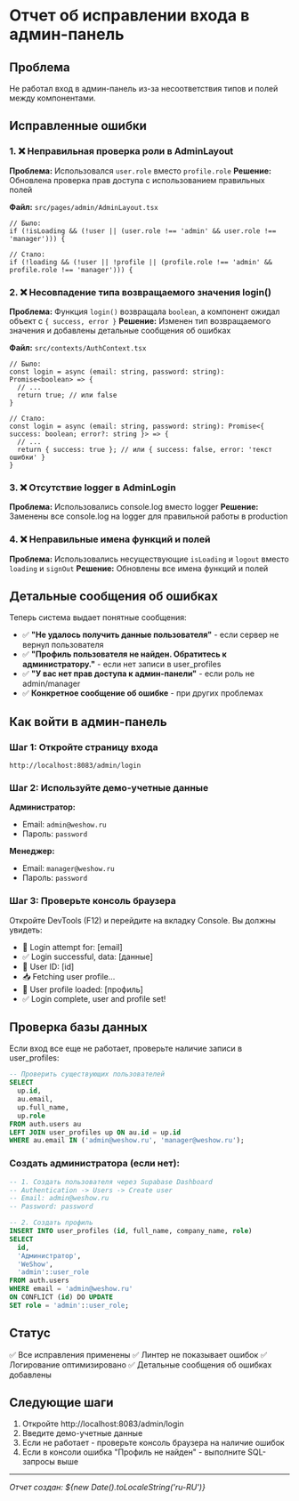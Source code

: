 # Отчет об исправлении входа в админ-панель

## Проблема

Не работал вход в админ-панель из-за несоответствия типов и полей между компонентами.

## Исправленные ошибки

### 1. ❌ Неправильная проверка роли в AdminLayout
**Проблема:** Использовался `user.role` вместо `profile.role`
**Решение:** Обновлена проверка прав доступа с использованием правильных полей

**Файл:** `src/pages/admin/AdminLayout.tsx`

```tsx
// Было:
if (!isLoading && (!user || (user.role !== 'admin' && user.role !== 'manager'))) {

// Стало:
if (!loading && (!user || !profile || (profile.role !== 'admin' && profile.role !== 'manager'))) {
```

### 2. ❌ Несовпадение типа возвращаемого значения login()
**Проблема:** Функция `login()` возвращала `boolean`, а компонент ожидал объект с `{ success, error }`
**Решение:** Изменен тип возвращаемого значения и добавлены детальные сообщения об ошибках

**Файл:** `src/contexts/AuthContext.tsx`

```tsx
// Было:
const login = async (email: string, password: string): Promise<boolean> => {
  // ...
  return true; // или false
}

// Стало:
const login = async (email: string, password: string): Promise<{ success: boolean; error?: string }> => {
  // ...
  return { success: true }; // или { success: false, error: 'текст ошибки' }
}
```

### 3. ❌ Отсутствие logger в AdminLogin
**Проблема:** Использовались console.log вместо logger
**Решение:** Заменены все console.log на logger для правильной работы в production

### 4. ❌ Неправильные имена функций и полей
**Проблема:** Использовались несуществующие `isLoading` и `logout` вместо `loading` и `signOut`
**Решение:** Обновлены все имена функций и полей

## Детальные сообщения об ошибках

Теперь система выдает понятные сообщения:

- ✅ **"Не удалось получить данные пользователя"** - если сервер не вернул пользователя
- ✅ **"Профиль пользователя не найден. Обратитесь к администратору."** - если нет записи в user_profiles
- ✅ **"У вас нет прав доступа к админ-панели"** - если роль не admin/manager
- ✅ **Конкретное сообщение об ошибке** - при других проблемах

## Как войти в админ-панель

### Шаг 1: Откройте страницу входа
```
http://localhost:8083/admin/login
```

### Шаг 2: Используйте демо-учетные данные

**Администратор:**
- Email: `admin@weshow.ru`
- Пароль: `password`

**Менеджер:**
- Email: `manager@weshow.ru`
- Пароль: `password`

### Шаг 3: Проверьте консоль браузера
Откройте DevTools (F12) и перейдите на вкладку Console. Вы должны увидеть:
- 🔐 Login attempt for: [email]
- ✅ Login successful, data: [данные]
- 👤 User ID: [id]
- 📥 Fetching user profile...
- 👤 User profile loaded: [профиль]
- ✅ Login complete, user and profile set!

## Проверка базы данных

Если вход все еще не работает, проверьте наличие записи в user_profiles:

```sql
-- Проверить существующих пользователей
SELECT 
  up.id,
  au.email,
  up.full_name,
  up.role
FROM auth.users au
LEFT JOIN user_profiles up ON au.id = up.id
WHERE au.email IN ('admin@weshow.ru', 'manager@weshow.ru');
```

### Создать администратора (если нет):

```sql
-- 1. Создать пользователя через Supabase Dashboard
-- Authentication -> Users -> Create user
-- Email: admin@weshow.ru
-- Password: password

-- 2. Создать профиль
INSERT INTO user_profiles (id, full_name, company_name, role)
SELECT 
  id,
  'Администратор',
  'WeShow',
  'admin'::user_role
FROM auth.users
WHERE email = 'admin@weshow.ru'
ON CONFLICT (id) DO UPDATE
SET role = 'admin'::user_role;
```

## Статус

✅ Все исправления применены
✅ Линтер не показывает ошибок
✅ Логирование оптимизировано
✅ Детальные сообщения об ошибках добавлены

## Следующие шаги

1. Откройте http://localhost:8083/admin/login
2. Введите демо-учетные данные
3. Если не работает - проверьте консоль браузера на наличие ошибок
4. Если в консоли ошибка "Профиль не найден" - выполните SQL-запросы выше

---
*Отчет создан: ${new Date().toLocaleString('ru-RU')}*



